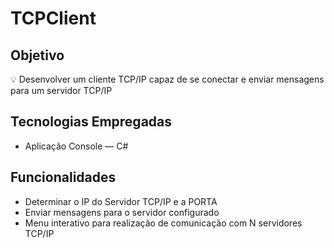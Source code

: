 # TCPClient

## Objetivo

<aside>
💡 Desenvolver um cliente TCP/IP capaz de se conectar e enviar mensagens para um servidor TCP/IP

</aside>

## Tecnologias Empregadas

- Aplicação Console — C#

## Funcionalidades

- Determinar o IP do Servidor TCP/IP e a PORTA
- Enviar mensagens para o servidor configurado
- Menu interativo para realização de comunicação com N servidores TCP/IP
